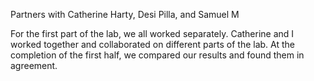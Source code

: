 Partners with Catherine Harty, Desi Pilla, and Samuel M

For the first part of the lab, we all worked separately. Catherine and I worked together and collaborated on different parts
of the lab. At the completion of the first half, we compared our results and found them in agreement.
